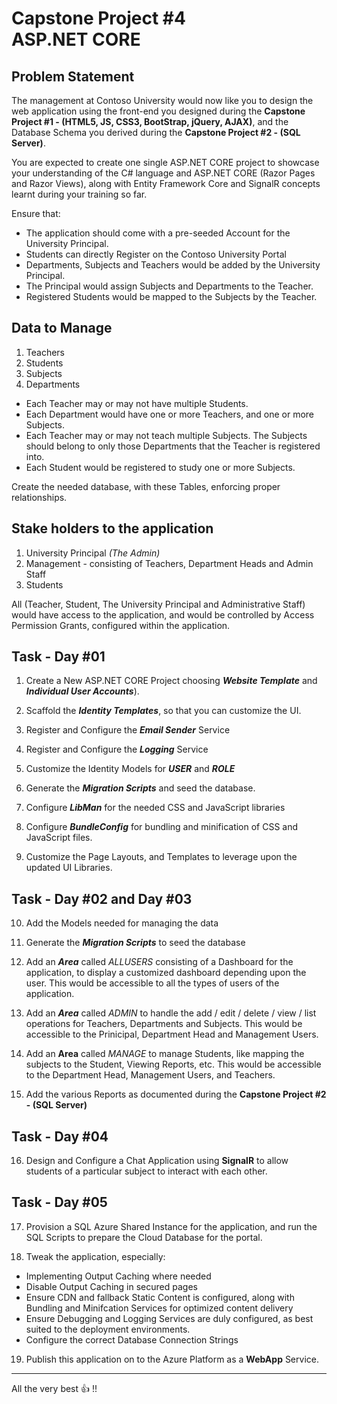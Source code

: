 # Capstone Project #4  <br/>ASP&#46;NET CORE 


## Problem Statement

The management at Contoso University would now like you to design the web application using the front-end you designed during the **Capstone Project #1 - (HTML5, JS, CSS3, BootStrap, jQuery, AJAX)**, and the Database Schema you derived during the **Capstone Project #2 - (SQL Server)**.  

You are expected to create one single ASP&#46;NET CORE project to showcase your understanding of the C# language and ASP.NET CORE (Razor Pages and Razor Views), along with  Entity Framework Core and SignalR concepts learnt during your training so far.

Ensure that:
- The application should come with a pre-seeded Account for the University Principal.
- Students can directly Register on the Contoso University Portal 
- Departments, Subjects and Teachers would be added by the University Principal.
- The Principal would assign Subjects and Departments to the Teacher.
- Registered Students would be mapped to the Subjects by the Teacher.


## Data to Manage

 1. Teachers
 2. Students
 3. Subjects
 4. Departments
 
- Each Teacher may or may not have multiple Students.
- Each Department would have one or more Teachers, and one or more Subjects.
- Each Teacher may or may not teach multiple Subjects.  The Subjects should belong to only those Departments that the Teacher is registered into.
- Each Student would be registered to study one or more Subjects.

Create the needed database, with these Tables, enforcing proper relationships.



## Stake holders to the application

1. University Principal *(The Admin)*
2. Management - consisting of Teachers, Department Heads and Admin Staff
3. Students

All (Teacher, Student, The University Principal and Administrative Staff) would have access to the application, and would be controlled by Access Permission Grants, configured within the application.



## Task - Day #01


1. Create a New ASP&#46;NET CORE Project choosing ___Website Template___ and ___Individual User Accounts___).

2. Scaffold the ___Identity Templates___, so that you can customize the UI.

3. Register and Configure the ___Email Sender___ Service

4. Register and Configure the ___Logging___ Service

5. Customize the Identity Models for ___USER___ and ___ROLE___ 

6. Generate the ___Migration Scripts___ and seed the database.

7. Configure ___LibMan___ for the needed CSS and JavaScript libraries

8. Configure ___BundleConfig___ for bundling and minification of CSS and JavaScript files.

9. Customize the Page Layouts, and Templates to leverage upon the updated UI Libraries.


## Task - Day #02 and Day #03

10. Add the Models needed for managing the data 

11. Generate the ___Migration Scripts___ to seed the database

12. Add an ___Area___ called *ALLUSERS* consisting of a Dashboard for the application, to display a customized dashboard depending upon the user.    This would be accessible to all the types of users of the application.

13. Add an ___Area___ called *ADMIN* to handle the add / edit / delete / view / list operations for Teachers, Departments and Subjects.  This would be accessible to the Prinicipal, Department Head and Management Users.

14. Add an __Area__ called *MANAGE* to manage Students, like mapping the subjects to the Student, Viewing Reports, etc.  This would be accessible to the Department Head, Management Users, and Teachers.

15. Add the various Reports as documented during the **Capstone Project #2 - (SQL Server)**


## Task - Day #04

16. Design and Configure a Chat Application using **SignalR** to allow students of a particular subject to interact with each other.


## Task - Day #05

17. Provision a SQL Azure Shared Instance for the application, and run the SQL Scripts to prepare the Cloud Database for the portal.

18. Tweak the application, especially:
- Implementing Output Caching where needed
- Disable Output Caching in secured pages
- Ensure CDN  and fallback Static Content is configured, along with Bundling and Minifcation Services for optimized content delivery
- Ensure Debugging and Logging Services are duly configured, as best suited to the deployment environments.  
- Configure the correct Database Connection Strings

19. Publish this application on to the Azure Platform as a **WebApp** Service.

---

All the very best :thumbsup: !!
